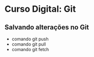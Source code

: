 # Curso Digital: Git

## Salvando alterações no Git
* comando git push
*  comando git pull
* comando git fetch
  
